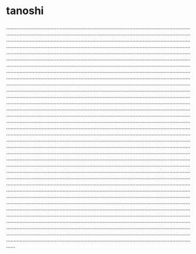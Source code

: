 # tanoshi
..........................................................................................................................................................................................................................................................................................................................................................................................................................................................................................................................................................................................................................................................................................................................................................................................................................................................................................................................................................................................................................................................................................................................................................................................................................................................................................................................................................................................................................................................................................................................................................................................................................................................................................................................................................................................................................................................................................................................................................................................................................................................................................................................................................................................................................................................................................................................................................................................................................................................................................................................................................................................................................................................................................................................................................................................................................................................................................................................................................................................................................................................................................................................................................................................................................................................................................................................................................................................................................................................................................................................................................................................................................................................................................................................................................................................................................................................................................................................................................................................................................................................................................................................................................................................................................................................................................................................................................................................................................................................................................................................